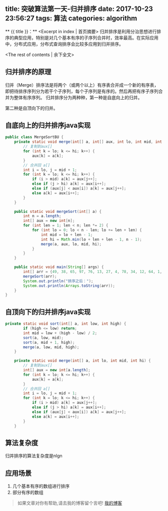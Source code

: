 title: 突破算法第一天-归并排序
date: 2017-10-23 23:56:27
tags: 算法
categories: algorithm
---
** {{ title }}：** <Excerpt in index | 首页摘要>
归并排序是利用分治思想进行排序的典型应用，特别是对几个基本有序的子序列合并时，效率最高。在实际应用中，分布式应用，分布式查询排序会比较多应用到归并排序。
<!-- more -->
<The rest of contents | 余下全文>

## 归并排序的原理
归并（Merge）排序法是将两个（或两个以上）有序表合并成一个新的有序表，即把待排序序列分为若干个子序列，每个子序列是有序的。然后再把有序子序列合并为整体有序序列。
归并排序分为两种种，第一种是自底向上的归并。

第二种是自顶向下的归并。

## 自底向上的归并排序java实现
```java
public class MergeSortBU {
    private static void merge(int[] a, int[] aux, int lo, int mid, int hi) {
        // 复制到aux[]
        for (int k = lo; k <= hi; k++) {
            aux[k] = a[k];
        }
        // 合并回 a[]
        int i = lo, j = mid + 1;
        for (int k = lo; k <= hi; k++) {
            if (i > mid) a[k] = aux[j++];
            else if (j > hi) a[k] = aux[i++];
            else if (aux[j] < aux[i]) a[k] = aux[j++];
            else a[k] = aux[i++];
        }
    }

    public static void mergeSort(int[] a) {
        int n = a.length;
        int[] aux = new int[n];
        for (int len = 1; len < n; len *= 2) {
            for (int lo = 0; lo < n - len; lo += len + len) {
                int mid = lo + len - 1;
                int hi = Math.min(lo + len + len - 1, n - 1);
                merge(a, aux, lo, mid, hi);
            }
        }
    }

    public static void main(String[] args) {
        int[] arr = {49, 38, 65, 97, 76, 13, 27, 4, 78, 34, 12, 64, 1, 8};
        mergeSort(arr);
        System.out.println("排序之后：");
        System.out.println(Arrays.toString(arr));
    }
}
```
## 自顶向下的归并排序java实现
```java
private static void sort(int[] a, int low, int high) {
        if (high <= low) return;
        int mid = low + (high - low) / 2;
        sort(a, low, mid);
        sort(a, mid + 1, high);
        merge(a, low, mid, high);
    }

    private static void merge(int[] a, int lo, int mid, int hi) {
        // 复制到aux[]
        int[] aux = new int[a.length];
        for (int k = lo; k <= hi; k++) {
            aux[k] = a[k];
        }
        // 合并回 a[]
        int i = lo, j = mid + 1;
        for (int k = lo; k <= hi; k++) {
            if (i > mid) a[k] = aux[j++];
            else if (j > hi) a[k] = aux[i++];
            else if (aux[j] < aux[i]) a[k] = aux[j++];
            else a[k] = aux[i++];
        }
    }
```
## 算法复杂度
归并排序的算法复杂度是nlgn

## 应用场景
1. 几个基本有序的数组进行排序
2. 部分有序的数组



> 如果文章对你有帮助,请去我的博客留个言吧! [我的博客][1]

[1]: http://geeksblog.cc
